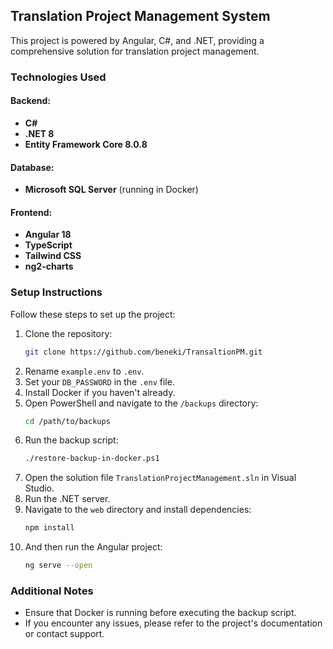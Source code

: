 ## Translation Project Management System

This project is powered by Angular, C#, and .NET, providing a comprehensive solution for translation project management.

### Technologies Used

#### Backend:
- **C#**
- **.NET 8**
- **Entity Framework Core 8.0.8**

#### Database:
- **Microsoft SQL Server** (running in Docker)

#### Frontend:
- **Angular 18**
- **TypeScript**
- **Tailwind CSS**
- **ng2-charts**

### Setup Instructions

Follow these steps to set up the project:

1. Clone the repository:
   ```bash
   git clone https://github.com/beneki/TransaltionPM.git
   ```
2. Rename `example.env` to `.env`.
3. Set your `DB_PASSWORD` in the `.env` file.
4. Install Docker if you haven't already.
5. Open PowerShell and navigate to the `/backups` directory:
   ```bash
   cd /path/to/backups
   ```
6. Run the backup script:
   ```bash
   ./restore-backup-in-docker.ps1
   ```
7. Open the solution file `TranslationProjectManagement.sln` in Visual Studio.
8. Run the .NET server.
9. Navigate to the `web` directory and install dependencies:
   ```bash
   npm install
   ```
9. And then run the Angular project:
   ```bash
   ng serve --open
   ```


### Additional Notes
- Ensure that Docker is running before executing the backup script.
- If you encounter any issues, please refer to the project's documentation or contact support.
